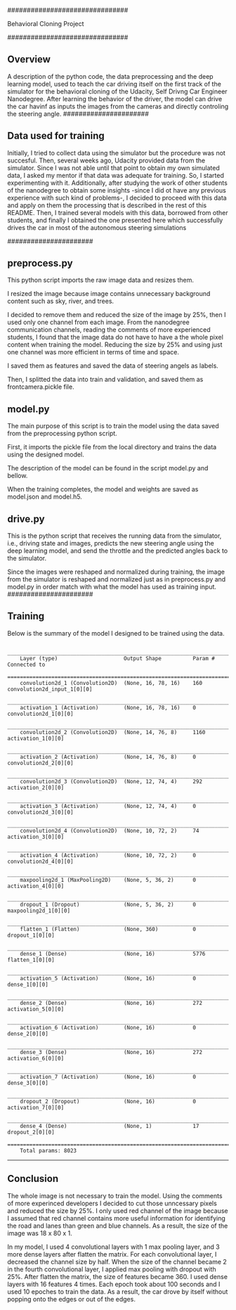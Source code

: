 
###############################

  Behavioral Cloning Project

###############################

## Overview

A description of the python code, the data preprocessing and the deep learning model, used to teach the car driving itself on the first track of the simulator for the behavioral cloning of the Udacity, Self Drivng Car Engineer Nanodegree.
After learning the behavior of the driver, the model can drive the car havinf as inputs the images from the cameras and directly controling the steering angle.
######################

## Data used for training
Initially, I tried to collect data using the simulator but the procedure was not succesful. Then, several weeks ago, Udacity provided data from the simulator. Since I was not able until that point
to obtain my own simulated data, I asked my mentor if that data was adequate for training. So, I started experimenting with it. 
Additionally, after studying the work of other students of the nanodegree to obtain some insights -since I did ot have any previous experience with such kind of problems-,
I decided to proceed with this data and apply on them the processing that is described in the rest of this README. Then, I trained several models with this data, borrowed from other students,
and finally I obtained the one presented here which successfully drives the car in most of the autonomous steering simulations

######################
## preprocess.py
This python script imports the raw image data and resizes them.

I resized the image because image contains unnecessary background content such as sky, river, and trees.

I decided to remove them and reduced the size of the image by 25%, then I used only one channel from each image. From the nanodegree communication channels, reading the comments of more experienced students, I found that the image data do not have to have a the whole pixel content when training the model. Reducing the size by 25% and using just one channel was more efficient in terms of time and space.

I saved them as features and saved the data of steering angels as labels.

Then, I splitted the data into train and validation, and saved them as frontcamera.pickle file.

## model.py
The main purpose of this script is to train the model using the data saved from the preprocessing python script.

First, it imports the pickle file from the local directory and trains the data using the designed model.

The description of the model can be found in the script model.py and bellow.

When the training completes, the model and weights are saved as model.json and model.h5.

## drive.py
This is the python script that receives the running data from the simulator, i.e., driving state and images, predicts the new steering angle using the deep learning model, and send the throttle and the predicted angles back to the simulator.

Since the images were reshaped and normalized during training, the image from the simulator is reshaped and normalized just as in preprocess.py and model.py in order match with what the model has used as training input.
######################

## Training

Below is the summary of the model I designed to be trained using the data.

        ___________________________________________________________________________________________________
        Layer (type)                     Output Shape          Param #     Connected to                     
        ====================================================================================================
        convolution2d_1 (Convolution2D)  (None, 16, 78, 16)    160         convolution2d_input_1[0][0]      
        ____________________________________________________________________________________________________
        activation_1 (Activation)        (None, 16, 78, 16)    0           convolution2d_1[0][0]            
        ____________________________________________________________________________________________________
        convolution2d_2 (Convolution2D)  (None, 14, 76, 8)     1160        activation_1[0][0]               
        ____________________________________________________________________________________________________
        activation_2 (Activation)        (None, 14, 76, 8)     0           convolution2d_2[0][0]            
        ____________________________________________________________________________________________________
        convolution2d_3 (Convolution2D)  (None, 12, 74, 4)     292         activation_2[0][0]               
        ____________________________________________________________________________________________________
        activation_3 (Activation)        (None, 12, 74, 4)     0           convolution2d_3[0][0]            
        ____________________________________________________________________________________________________
        convolution2d_4 (Convolution2D)  (None, 10, 72, 2)     74          activation_3[0][0]               
        ____________________________________________________________________________________________________
        activation_4 (Activation)        (None, 10, 72, 2)     0           convolution2d_4[0][0]            
        ____________________________________________________________________________________________________
        maxpooling2d_1 (MaxPooling2D)    (None, 5, 36, 2)      0           activation_4[0][0]               
        ____________________________________________________________________________________________________
        dropout_1 (Dropout)              (None, 5, 36, 2)      0           maxpooling2d_1[0][0]             
        ____________________________________________________________________________________________________
        flatten_1 (Flatten)              (None, 360)           0           dropout_1[0][0]                  
        ____________________________________________________________________________________________________
        dense_1 (Dense)                  (None, 16)            5776        flatten_1[0][0]                  
        ____________________________________________________________________________________________________
        activation_5 (Activation)        (None, 16)            0           dense_1[0][0]                    
        ____________________________________________________________________________________________________
        dense_2 (Dense)                  (None, 16)            272         activation_5[0][0]               
        ____________________________________________________________________________________________________
        activation_6 (Activation)        (None, 16)            0           dense_2[0][0]                    
        ____________________________________________________________________________________________________
        dense_3 (Dense)                  (None, 16)            272         activation_6[0][0]               
        ____________________________________________________________________________________________________
        activation_7 (Activation)        (None, 16)            0           dense_3[0][0]                    
        ____________________________________________________________________________________________________
        dropout_2 (Dropout)              (None, 16)            0           activation_7[0][0]               
        ____________________________________________________________________________________________________
        dense_4 (Dense)                  (None, 1)             17          dropout_2[0][0]                  
        ====================================================================================================
        Total params: 8023

---
## Conclusion

The whole image is not necessary to train the model. Using the comments of more experinced developers I decided to cut those unncessary pixels and reduced the size by 25%. I only used red channel of the image because I assumed that red channel contains more useful information for identifying the road and lanes than green and blue channels. As a result, the size of the image was 18 x 80 x 1. 

In my model, I used 4 convolutional layers with 1 max pooling layer, and 3 more dense layers after flatten the matrix. For each convolutional layer, I decreased the channel size by half. When the size of the channel became 2 in the fourth convolutional layer, I applied max pooling with dropout with 25%. After flatten the matrix, the size of features became 360. I used dense layers with 16 features 4 times. Each epoch took about 100 seconds and I used 10 epoches to train the data. As a result, the car drove by itself without popping onto the edges or out of the edges.


